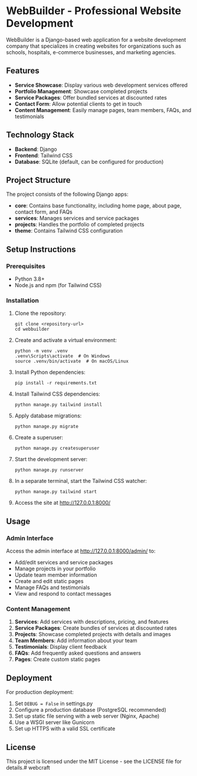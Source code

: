 # WebBuilder - Professional Website Development

WebBuilder is a Django-based web application for a website development company that specializes in creating websites for organizations such as schools, hospitals, e-commerce businesses, and marketing agencies.

## Features

- **Service Showcase**: Display various web development services offered
- **Portfolio Management**: Showcase completed projects
- **Service Packages**: Offer bundled services at discounted rates
- **Contact Form**: Allow potential clients to get in touch
- **Content Management**: Easily manage pages, team members, FAQs, and testimonials

## Technology Stack

- **Backend**: Django
- **Frontend**: Tailwind CSS
- **Database**: SQLite (default, can be configured for production)

## Project Structure

The project consists of the following Django apps:

- **core**: Contains base functionality, including home page, about page, contact form, and FAQs
- **services**: Manages services and service packages
- **projects**: Handles the portfolio of completed projects
- **theme**: Contains Tailwind CSS configuration

## Setup Instructions

### Prerequisites

- Python 3.8+
- Node.js and npm (for Tailwind CSS)

### Installation

1. Clone the repository:

   ```
   git clone <repository-url>
   cd webbuilder
   ```

2. Create and activate a virtual environment:

   ```
   python -m venv .venv
   .venv\Scripts\activate  # On Windows
   source .venv/bin/activate  # On macOS/Linux
   ```

3. Install Python dependencies:

   ```
   pip install -r requirements.txt
   ```

4. Install Tailwind CSS dependencies:

   ```
   python manage.py tailwind install
   ```

5. Apply database migrations:

   ```
   python manage.py migrate
   ```

6. Create a superuser:

   ```
   python manage.py createsuperuser
   ```

7. Start the development server:

   ```
   python manage.py runserver
   ```

8. In a separate terminal, start the Tailwind CSS watcher:

   ```
   python manage.py tailwind start
   ```

9. Access the site at <http://127.0.0.1:8000/>

## Usage

### Admin Interface

Access the admin interface at <http://127.0.0.1:8000/admin/> to:

- Add/edit services and service packages
- Manage projects in your portfolio
- Update team member information
- Create and edit static pages
- Manage FAQs and testimonials
- View and respond to contact messages

### Content Management

1. **Services**: Add services with descriptions, pricing, and features
2. **Service Packages**: Create bundles of services at discounted rates
3. **Projects**: Showcase completed projects with details and images
4. **Team Members**: Add information about your team
5. **Testimonials**: Display client feedback
6. **FAQs**: Add frequently asked questions and answers
7. **Pages**: Create custom static pages

## Deployment

For production deployment:

1. Set `DEBUG = False` in settings.py
2. Configure a production database (PostgreSQL recommended)
3. Set up static file serving with a web server (Nginx, Apache)
4. Use a WSGI server like Gunicorn
5. Set up HTTPS with a valid SSL certificate

## License

This project is licensed under the MIT License - see the LICENSE file for details.# webcraft
